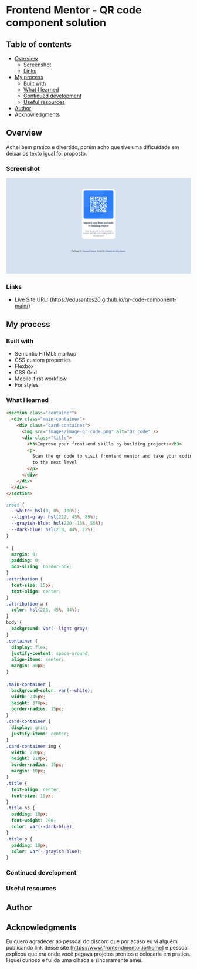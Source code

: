# Frontend Mentor - QR code component solution

## Table of contents

- [Overview](#overview)
  - [Screenshot](#screenshot)
  - [Links](#links)
- [My process](#my-process)
  - [Built with](#built-with)
  - [What I learned](#what-i-learned)
  - [Continued development](#continued-development)
  - [Useful resources](#useful-resources)
- [Author](#author)
- [Acknowledgments](#acknowledgments)

## Overview

Achei bem pratico e divertido, porém acho que tive uma dificuldade em deixar os texto igual foi proposto.

### Screenshot

![](./images/qrcode.png)

### Links

- Live Site URL: (https://edusantos20.github.io/qr-code-component-main/)

## My process

### Built with

- Semantic HTML5 markup
- CSS custom properties
- Flexbox
- CSS Grid
- Mobile-first workflow
- For styles

### What I learned

```html
<section class="container">
  <div class="main-container">
    <div class="card-container">
      <img src="images/image-qr-code.png" alt="Qr code" />
      <div class="title">
        <h3>Improve your front-end skills by building projects</h3>
        <p>
          Scan the qr code to visit frontend mentor and take your coding skills
          to the next level
        </p>
      </div>
    </div>
  </div>
</section>
```

```css
:root {
  --white: hsl(0, 0%, 100%);
  --light-gray: hsl(212, 45%, 89%);
  --grayish-blue: hsl(220, 15%, 55%);
  --dark-blue: hsl(218, 44%, 22%);
}

* {
  margin: 0;
  padding: 0;
  box-sizing: border-box;
}
.attribution {
  font-size: 15px;
  text-align: center;
}
.attribution a {
  color: hsl(228, 45%, 44%);
}
body {
  background: var(--light-gray);
}
.container {
  display: flex;
  justify-content: space-around;
  align-items: center;
  margin: 80px;
}

.main-container {
  background-color: var(--white);
  width: 245px;
  height: 370px;
  border-radius: 15px;
}
.card-container {
  display: grid;
  justify-items: center;
}
.card-container img {
  width: 220px;
  height: 210px;
  border-radius: 15px;
  margin: 10px;
}
.title {
  text-align: center;
  font-size: 15px;
}
.title h3 {
  padding: 10px;
  font-weight: 700;
  color: var(--dark-blue);
}
.title p {
  padding: 10px;
  color: var(--grayish-blue);
}
```

### Continued development

### Useful resources

## Author

## Acknowledgments

Eu quero agradecer ao pessoal do discord que por acaso eu vi alguém publicando link desse site [https://www.frontendmentor.io/home] e pessoal explicou que era onde você pegava projetos prontos e colocaria em pratica. Fiquei curioso e fui da uma olhada e sinceramente amei.

